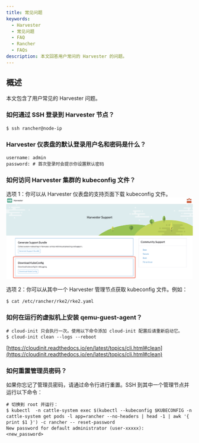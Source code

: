 ```yaml
---
title: 常见问题
keywords:
  - Harvester
  - 常见问题
  - FAQ
  - Rancher
  - FAQs
description: 本文回答用户常问的 Harvester 的问题。
---
```


## 概述

本文包含了用户常见的 Harvester 问题。

### 如何通过 SSH 登录到 Harvester 节点？

```shell
$ ssh rancher@node-ip
```

### Harvester 仪表盘的默认登录用户名和密码是什么？

```shell
username: admin
password: # 首次登录时会提示你设置默认密码
```

### 如何访问 Harvester 集群的 kubeconfig 文件？

选项 1：你可以从 Harvester 仪表盘的支持页面下载 kubeconfig 文件。
![harvester-kubeconfig.png](../assets/harvester-kubeconfig.png)

选项 2：你可以从其中一个 Harvester 管理节点获取 kubeconfig 文件。例如：

```shell
$ cat /etc/rancher/rke2/rke2.yaml
```

### 如何在运行的虚拟机上安装 qemu-guest-agent？

```shell
# cloud-init 只会执行一次。使用以下命令添加 cloud-init 配置后请重新启动它。
$ cloud-init clean --logs --reboot
```

[https://cloudinit.readthedocs.io/en/latest/topics/cli.html#clean](https://cloudinit.readthedocs.io/en/latest/topics/cli.html#clean)

### 如何重置管理员密码？

如果你忘记了管理员密码，请通过命令行进行重置。SSH 到其中一个管理节点并运行以下命令：

```shell
# 切换到 root 并运行：
$ kubectl  -n cattle-system exec $(kubectl --kubeconfig $KUBECONFIG -n cattle-system get pods -l app=rancher --no-headers | head -1 | awk '{ print $1 }') -c rancher -- reset-password
New password for default administrator (user-xxxxx):
<new_password>
```
